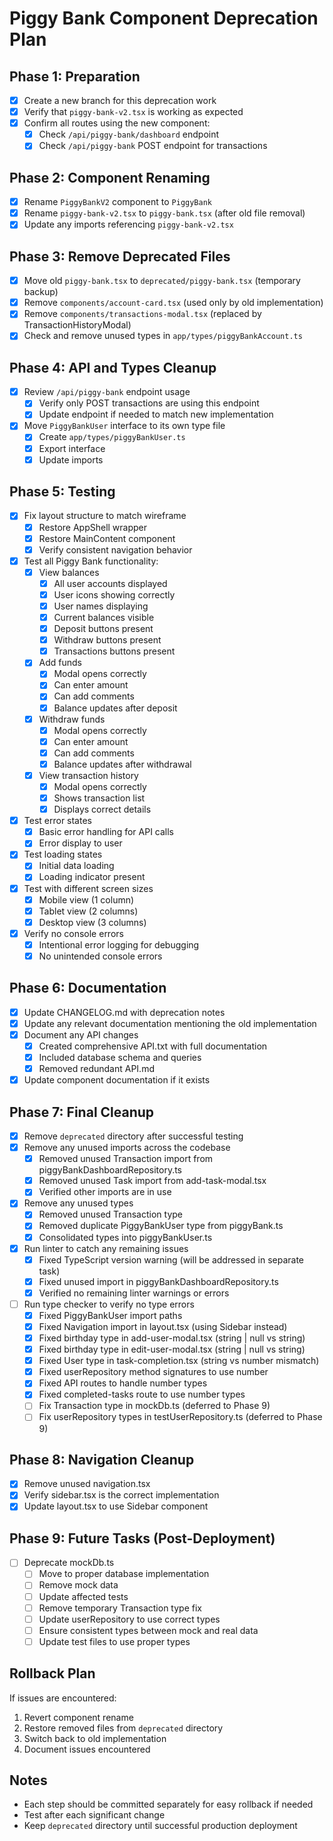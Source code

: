 # Piggy Bank Component Deprecation Plan

## Phase 1: Preparation

- [x] Create a new branch for this deprecation work
- [x] Verify that `piggy-bank-v2.tsx` is working as expected
- [x] Confirm all routes using the new component:
  - [x] Check `/api/piggy-bank/dashboard` endpoint
  - [x] Check `/api/piggy-bank` POST endpoint for transactions

## Phase 2: Component Renaming

- [x] Rename `PiggyBankV2` component to `PiggyBank`
- [x] Rename `piggy-bank-v2.tsx` to `piggy-bank.tsx` (after old file removal)
- [x] Update any imports referencing `piggy-bank-v2.tsx`

## Phase 3: Remove Deprecated Files

- [x] Move old `piggy-bank.tsx` to `deprecated/piggy-bank.tsx` (temporary backup)
- [x] Remove `components/account-card.tsx` (used only by old implementation)
- [x] Remove `components/transactions-modal.tsx` (replaced by TransactionHistoryModal)
- [x] Check and remove unused types in `app/types/piggyBankAccount.ts`

## Phase 4: API and Types Cleanup

- [x] Review `/api/piggy-bank` endpoint usage
  - [x] Verify only POST transactions are using this endpoint
  - [x] Update endpoint if needed to match new implementation
- [x] Move `PiggyBankUser` interface to its own type file
  - [x] Create `app/types/piggyBankUser.ts`
  - [x] Export interface
  - [x] Update imports

## Phase 5: Testing

- [x] Fix layout structure to match wireframe
  - [x] Restore AppShell wrapper
  - [x] Restore MainContent component
  - [x] Verify consistent navigation behavior
- [x] Test all Piggy Bank functionality:
  - [x] View balances
    - [x] All user accounts displayed
    - [x] User icons showing correctly
    - [x] User names displaying
    - [x] Current balances visible
    - [x] Deposit buttons present
    - [x] Withdraw buttons present
    - [x] Transactions buttons present
  - [x] Add funds
    - [x] Modal opens correctly
    - [x] Can enter amount
    - [x] Can add comments
    - [x] Balance updates after deposit
  - [x] Withdraw funds
    - [x] Modal opens correctly
    - [x] Can enter amount
    - [x] Can add comments
    - [x] Balance updates after withdrawal
  - [x] View transaction history
    - [x] Modal opens correctly
    - [x] Shows transaction list
    - [x] Displays correct details
- [x] Test error states
  - [x] Basic error handling for API calls
  - [x] Error display to user
- [x] Test loading states
  - [x] Initial data loading
  - [x] Loading indicator present
- [x] Test with different screen sizes
  - [x] Mobile view (1 column)
  - [x] Tablet view (2 columns)
  - [x] Desktop view (3 columns)
- [x] Verify no console errors
  - [x] Intentional error logging for debugging
  - [x] No unintended console errors

## Phase 6: Documentation

- [x] Update CHANGELOG.md with deprecation notes
- [x] Update any relevant documentation mentioning the old implementation
- [x] Document any API changes
  - [x] Created comprehensive API.txt with full documentation
  - [x] Included database schema and queries
  - [x] Removed redundant API.md
- [x] Update component documentation if it exists

## Phase 7: Final Cleanup

- [x] Remove `deprecated` directory after successful testing
- [x] Remove any unused imports across the codebase
  - [x] Removed unused Transaction import from piggyBankDashboardRepository.ts
  - [x] Removed unused Task import from add-task-modal.tsx
  - [x] Verified other imports are in use
- [x] Remove any unused types
  - [x] Removed unused Transaction type
  - [x] Removed duplicate PiggyBankUser type from piggyBank.ts
  - [x] Consolidated types into piggyBankUser.ts
- [x] Run linter to catch any remaining issues
  - [x] Fixed TypeScript version warning (will be addressed in separate task)
  - [x] Fixed unused import in piggyBankDashboardRepository.ts
  - [x] Verified no remaining linter warnings or errors
- [ ] Run type checker to verify no type errors
  - [x] Fixed PiggyBankUser import paths
  - [x] Fixed Navigation import in layout.tsx (using Sidebar instead)
  - [x] Fixed birthday type in add-user-modal.tsx (string | null vs string)
  - [x] Fixed birthday type in edit-user-modal.tsx (string | null vs string)
  - [x] Fixed User type in task-completion.tsx (string vs number mismatch)
  - [x] Fixed userRepository method signatures to use number
  - [x] Fixed API routes to handle number types
  - [x] Fixed completed-tasks route to use number types
  - [ ] Fix Transaction type in mockDb.ts (deferred to Phase 9)
  - [ ] Fix userRepository types in testUserRepository.ts (deferred to Phase 9)

## Phase 8: Navigation Cleanup

- [x] Remove unused navigation.tsx
- [x] Verify sidebar.tsx is the correct implementation
- [x] Update layout.tsx to use Sidebar component

## Phase 9: Future Tasks (Post-Deployment)

- [ ] Deprecate mockDb.ts
  - [ ] Move to proper database implementation
  - [ ] Remove mock data
  - [ ] Update affected tests
  - [ ] Remove temporary Transaction type fix
  - [ ] Update userRepository to use correct types
  - [ ] Ensure consistent types between mock and real data
  - [ ] Update test files to use proper types

## Rollback Plan

If issues are encountered:

1. Revert component rename
2. Restore removed files from `deprecated` directory
3. Switch back to old implementation
4. Document issues encountered

## Notes

- Each step should be committed separately for easy rollback if needed
- Test after each significant change
- Keep `deprecated` directory until successful production deployment
